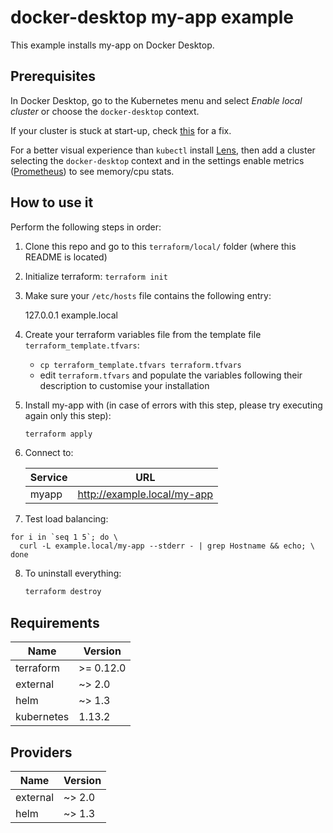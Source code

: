 # docker-desktop my-app example

This example installs my-app on Docker Desktop.

## Prerequisites
In Docker Desktop, go to the Kubernetes menu and select _Enable local cluster_ or choose the `docker-desktop` context.

If your cluster is stuck at start-up, check [this](https://github.com/docker/for-mac/issues/3649#issuecomment-489141393) for a fix.

For a better visual experience than `kubectl` install [Lens](https://k8slens.dev), then add a cluster selecting the `docker-desktop` context and in the settings enable metrics ([Prometheus](https://prometheus.io/)) to see memory/cpu stats.

## How to use it

Perform the following steps in order:

1. Clone this repo and go to this `terraform/local/` folder (where this README is located)

2. Initialize terraform: `terraform init`

3. Make sure your `/etc/hosts` file contains the following entry:

    127.0.0.1 example.local

4. Create your terraform variables file from the template file `terraform_template.tfvars`:

    - `cp terraform_template.tfvars terraform.tfvars`
    - edit `terraform.tfvars` and populate the variables following their description to customise your installation

5. Install my-app with (in case of errors with this step, please try executing again only this step):

   ```bash
   terraform apply
   ```

6. Connect to:

   | Service    | URL                                   |
   |------------|---------------------------------------|
   | myapp      | http://example.local/my-app      |
   
7. Test load balancing:
```
for i in `seq 1 5`; do \
  curl -L example.local/my-app --stderr - | grep Hostname && echo; \
done
```
8. To uninstall everything:

   ```bash
   terraform destroy
   ```

<!-- BEGINNING OF PRE-COMMIT-TERRAFORM DOCS HOOK -->
## Requirements

| Name | Version |
|------|---------|
| terraform | >= 0.12.0 |
| external | ~> 2.0 |
| helm | ~> 1.3 |
| kubernetes | 1.13.2 |

## Providers

| Name | Version |
|------|---------|
| external | ~> 2.0 |
| helm | ~> 1.3 |

<!-- END OF PRE-COMMIT-TERRAFORM DOCS HOOK -->
